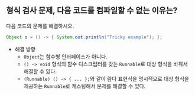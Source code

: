## 형식 검사 문제, 다음 코드를 컴파일할 수 없는 이유는?
다음 코드의 문제를 해결하시오.
```java
Object o = () -> { System.out.println("Tricky example"); };
```
- 해결 방향
    - `Object`는 함수형 인터페이스가 아니다.
    - `() -> void` 형식의 함수 디스크립터를 갖는 `Runnable`로 대상 형식을 바꿔서 해결할 수 있다.
    - `(Runnable) () -> { ... };`와 같이 람다 표현식을 명시적으로 대상 형식을 제공하는 `Runnable`로 캐스팅해서 문제를 해결할 수 있다.